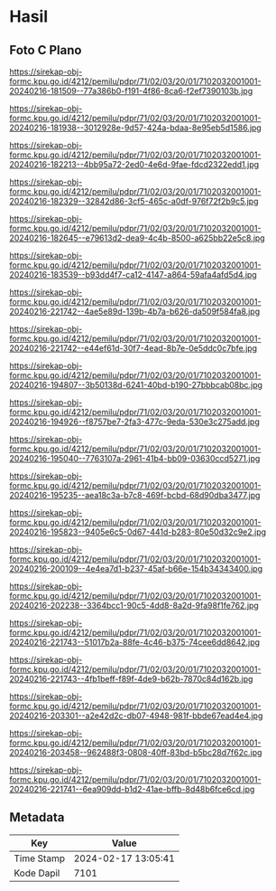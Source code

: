 # Hasil

## Foto C Plano

https://sirekap-obj-formc.kpu.go.id/4212/pemilu/pdpr/71/02/03/20/01/7102032001001-20240216-181509--77a386b0-f191-4f86-8ca6-f2ef7390103b.jpg

https://sirekap-obj-formc.kpu.go.id/4212/pemilu/pdpr/71/02/03/20/01/7102032001001-20240216-181938--3012928e-9d57-424a-bdaa-8e95eb5d1586.jpg

https://sirekap-obj-formc.kpu.go.id/4212/pemilu/pdpr/71/02/03/20/01/7102032001001-20240216-182213--4bb95a72-2ed0-4e6d-9fae-fdcd2322edd1.jpg

https://sirekap-obj-formc.kpu.go.id/4212/pemilu/pdpr/71/02/03/20/01/7102032001001-20240216-182329--32842d86-3cf5-465c-a0df-976f72f2b9c5.jpg

https://sirekap-obj-formc.kpu.go.id/4212/pemilu/pdpr/71/02/03/20/01/7102032001001-20240216-182645--e79613d2-dea9-4c4b-8500-a625bb22e5c8.jpg

https://sirekap-obj-formc.kpu.go.id/4212/pemilu/pdpr/71/02/03/20/01/7102032001001-20240216-183539--b93dd4f7-ca12-4147-a864-59afa4afd5d4.jpg

https://sirekap-obj-formc.kpu.go.id/4212/pemilu/pdpr/71/02/03/20/01/7102032001001-20240216-221742--4ae5e89d-139b-4b7a-b626-da509f584fa8.jpg

https://sirekap-obj-formc.kpu.go.id/4212/pemilu/pdpr/71/02/03/20/01/7102032001001-20240216-221742--e44ef61d-30f7-4ead-8b7e-0e5ddc0c7bfe.jpg

https://sirekap-obj-formc.kpu.go.id/4212/pemilu/pdpr/71/02/03/20/01/7102032001001-20240216-194807--3b50138d-6241-40bd-b190-27bbbcab08bc.jpg

https://sirekap-obj-formc.kpu.go.id/4212/pemilu/pdpr/71/02/03/20/01/7102032001001-20240216-194926--f8757be7-2fa3-477c-9eda-530e3c275add.jpg

https://sirekap-obj-formc.kpu.go.id/4212/pemilu/pdpr/71/02/03/20/01/7102032001001-20240216-195040--7763107a-2961-41b4-bb09-03630ccd5271.jpg

https://sirekap-obj-formc.kpu.go.id/4212/pemilu/pdpr/71/02/03/20/01/7102032001001-20240216-195235--aea18c3a-b7c8-469f-bcbd-68d90dba3477.jpg

https://sirekap-obj-formc.kpu.go.id/4212/pemilu/pdpr/71/02/03/20/01/7102032001001-20240216-195823--9405e6c5-0d67-441d-b283-80e50d32c9e2.jpg

https://sirekap-obj-formc.kpu.go.id/4212/pemilu/pdpr/71/02/03/20/01/7102032001001-20240216-200109--4e4ea7d1-b237-45af-b66e-154b34343400.jpg

https://sirekap-obj-formc.kpu.go.id/4212/pemilu/pdpr/71/02/03/20/01/7102032001001-20240216-202238--3364bcc1-90c5-4dd8-8a2d-9fa98f1fe762.jpg

https://sirekap-obj-formc.kpu.go.id/4212/pemilu/pdpr/71/02/03/20/01/7102032001001-20240216-221743--51017b2a-88fe-4c46-b375-74cee6dd8642.jpg

https://sirekap-obj-formc.kpu.go.id/4212/pemilu/pdpr/71/02/03/20/01/7102032001001-20240216-221743--4fb1beff-f89f-4de9-b62b-7870c84d162b.jpg

https://sirekap-obj-formc.kpu.go.id/4212/pemilu/pdpr/71/02/03/20/01/7102032001001-20240216-203301--a2e42d2c-db07-4948-981f-bbde67ead4e4.jpg

https://sirekap-obj-formc.kpu.go.id/4212/pemilu/pdpr/71/02/03/20/01/7102032001001-20240216-203458--962488f3-0808-40ff-83bd-b5bc28d7f62c.jpg

https://sirekap-obj-formc.kpu.go.id/4212/pemilu/pdpr/71/02/03/20/01/7102032001001-20240216-221741--6ea909dd-b1d2-41ae-bffb-8d48b6fce6cd.jpg


## Metadata

| Key        | Value               |
| ---------- | ------------------- |
| Time Stamp | 2024-02-17 13:05:41 |
| Kode Dapil | 7101                |



